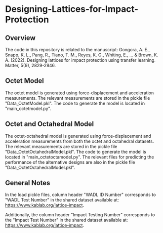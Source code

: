 # Designing-Lattices-for-Impact-Protection
## Overview
The code in this repository is related to the manuscript: Gongora, A. E., Snapp, K. L., Pang, R., Tiano, T. M., Reyes, K. G., Whiting, E., ... & Brown, K. A. (2022). Designing lattices for impact protection using transfer learning. Matter, 5(9), 2829-2846.

## Octet Model
The octet model is generated using force-displacement and acceleration measurements. The relevant measurements are stored in the pickle file "Data_OctetModel.pkl". The code to generate the model is located in "main_octetmodel.py".

## Octet and Octahedral Model
The octet-octahedral model is generated using force-displacement and acceleration measurements from both the octet and octahedral datasets. The relevant measurements are stored in the pickle file "Data_OctetOctahedralModel.pkl". The code to generate the model is located in "main_octetoctamodel.py". The relevant files for predicting the performance of the alternative designs are also in the pickle file "Data_OctetOctahedralModel.pkl". 

## General Notes
In the load pickle files, column header "WADL ID Number" corresponds to "WADL Test Number" in the shared dataset available at: https://www.kablab.org/lattice-impact.

Additionally, the column header "Impact Testing Number" corresponds to the "Impact Test Number" in the shared dataset available at: https://www.kablab.org/lattice-impact.
